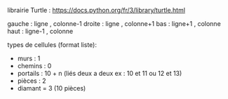 librairie Turtle : https://docs.python.org/fr/3/library/turtle.html

gauche : ligne , colonne-1
droite : ligne , colonne+1
bas : ligne+1 , colonne
haut : ligne-1 , colonne

types de cellules (format liste):
- murs : 1
- chemins : 0
- portails : 10 + n (liés deux a deux ex : 10 et 11 ou 12 et 13)
- pièces : 2
- diamant = 3 (10 pièces)
